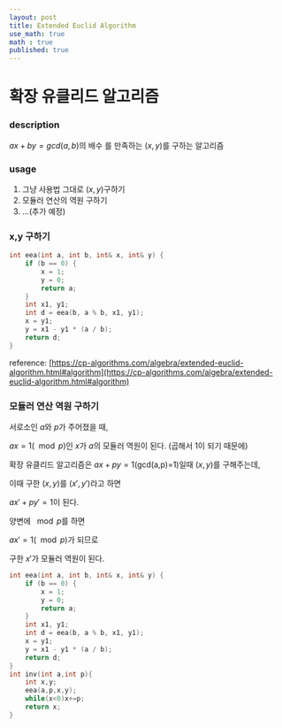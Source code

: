 ```yaml
---
layout: post
title: Extended Euclid Algorithm
use_math: true
math : true
published: true
---
```

# 확장 유클리드 알고리즘

### description

$ax+by=gcd(a,b)$의 배수 를 만족하는 $(x,y)$를 구하는 알고리즘

### usage

1. 그냥 사용법 그대로 $(x,y)$구하기
2. 모듈러 연산의 역원 구하기
3. $\dots$(추가 예정)

### x,y 구하기

```c++
int eea(int a, int b, int& x, int& y) {
    if (b == 0) {
        x = 1;
        y = 0;
        return a;
    }
    int x1, y1;
    int d = eea(b, a % b, x1, y1);
    x = y1;
    y = x1 - y1 * (a / b);
    return d;
}
```

reference: [https://cp-algorithms.com/algebra/extended-euclid-algorithm.html#algorithm](https://cp-algorithms.com/algebra/extended-euclid-algorithm.html#algorithm)

### 모듈러 연산 역원 구하기

서로소인 $a$와 $p$가 주어졌을 때,

$ax= 1(\mod p)$인 $x$가 $a$의 모듈러 역원이 된다. (곱해서 1이 되기 때문에)

확장 유클리드 알고리즘은 $ax+py=1$(gcd(a,p)=1)일때 $(x,y)$를 구해주는데, 

이때 구한 $(x,y)$를 $(x',y')$라고 하면

$ax'+py'=1$이 된다.

양변에 $\mod p$를 하면

$ax'=1 (\mod p)$가 되므로 

구한 $x'$가 모듈러 역원이 된다. 

```c++
int eea(int a, int b, int& x, int& y) {
    if (b == 0) {
        x = 1;
        y = 0;
        return a;
    }
    int x1, y1;
    int d = eea(b, a % b, x1, y1);
    x = y1;
    y = x1 - y1 * (a / b);
    return d;
}
int inv(int a,int p){
    int x,y;
    eea(a,p,x,y);
    while(x<0)x+=p;
    return x;
}
```

